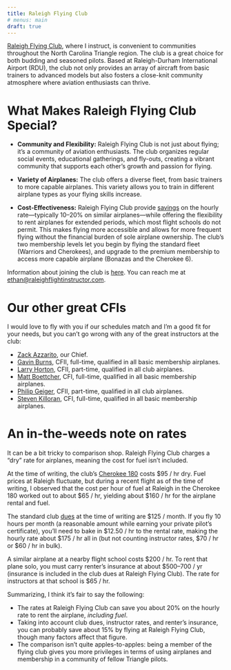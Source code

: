 ```yaml
---
title: Raleigh Flying Club
# menus: main
draft: true
---
```


[Raleigh Flying Club](https://www.raleighflyingclub.org/), where I instruct, is
convenient to communities throughout the North Carolina Triangle region. The
club is a great choice for both budding and seasoned pilots. Based at
Raleigh-Durham International Airport (RDU), the club not only provides an array
of aircraft from basic trainers to advanced models but also fosters a close-knit
community atmosphere where aviation enthusiasts can thrive.

# What Makes Raleigh Flying Club Special?

- **Community and Flexibility:** Raleigh Flying Club is not just about flying;
  it’s a community of aviation enthusiasts. The club organizes regular social
  events, educational gatherings, and fly-outs, creating a vibrant community
  that supports each other’s growth and passion for flying.

- **Variety of Airplanes:** The club offers a diverse fleet, from basic trainers
  to more capable airplanes. This variety allows you to train in different
  airplane types as your flying skills increase.

- **Cost-Effectiveness:** Raleigh Flying Club provide
  [savings](#an-in-the-weeds-note-on-rates) on the hourly rate—typically 10–20%
  on similar airplanes—while offering the flexibility to rent airplanes for
  extended periods, which most flight schools do not permit. This makes flying
  more accessible and allows for more frequent flying without the financial
  burden of sole airplane ownership. The club’s two membership levels let you
  begin by flying the standard fleet (Warriors and Cherokees), and upgrade to
  the premium membership to access more capable airplane (Bonazas and the
  Cherokee 6).

Information about joining the club is
[here](https://www.raleighflyingclub.org/contact/). You can reach me at
<ethan@raleighflightinstructor.com>.

# Our other great CFIs

I would love to fly with you if our schedules match and I’m a good fit for your
needs, but you can’t go wrong with any of the great instructors at the club:

- [Zack Azzarito](https://www.linkedin.com/in/zachary-azzarito-atp-0a7870252/),
  our Chief.
- [Gavin Burns](mailto:gavinburns240@gmail.com), CFII, full-time, qualified in
  all basic membership airplanes.
- [Larry Horton](https://www.linkedin.com/in/lhorton/), CFII, part-time,
  qualified in all club airplanes.
- [Matt Boettcher](mailto:boettcher.matt102@gmail.com), CFI, full-time,
  qualified in all basic membership airplanes.
- [Philip Geiger](https://www.linkedin.com/in/philipgeigercfp/), CFII,
  part-time, qualified in all club airplanes.
- [Steven Killoran](mailto:srkilloran429@gmail.com), CFI, full-time, qualified
  in all basic membership airplanes.

# An in-the-weeds note on rates

It can be a bit tricky to comparison shop. Raleigh Flying Club charges a “dry”
rate for airplanes, meaning the cost for fuel isn’t included.

At the time of writing, the club’s [Cherokee
180](https://brittle.com/raleighflyingclub/piper-cherokee180-9390j/) costs
\$95 / hr dry. Fuel prices at Raleigh fluctuate, but during a recent flight as
of the time of writing, I observed that the cost per hour of fuel at Raleigh in
the Cherokee 180 worked out to about \$65 / hr, yielding about \$160 / hr for
the airplane rental and fuel.

The standard club [dues](https://www.raleighflyingclub.org/fleetandrates/) at
the time of writing are \$125 / month. If you fly 10 hours per month (a
reasonable amount while earning your private pilot’s certificate), you’ll need
to bake in \$12.50 / hr to the rental rate, making the hourly rate about
\$175 / hr all in (but not counting instructor rates, \$70 / hr or \$60 / hr in
bulk).

A similar airplane at a nearby flight school costs \$200 / hr. To rent that
plane solo, you must carry renter’s insurance at about \$500–700 / yr (insurance
is included in the club dues at Raleigh Flying Club). The rate for instructors
at that school is \$65 / hr.

Summarizing, I think it’s fair to say the following:

- The rates at Raleigh Flying Club can save you about 20% on the hourly rate to
  rent the airplane, _including fuel_.
- Taking into account club dues, instructor rates, and renter’s insurance, you
  can probably save about 15% by flying at Raleigh Flying Club, though many
  factors affect that figure.
- The comparison isn’t quite apples-to-apples: being a member of the flying club
  gives you more privileges in terms of using airplanes and membership in a
  community of fellow Triangle pilots.
